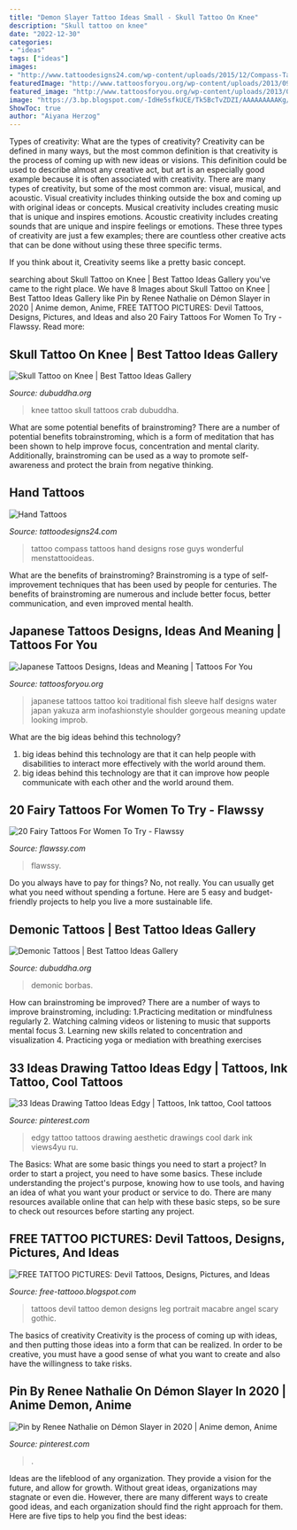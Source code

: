 ```yaml
---
title: "Demon Slayer Tattoo Ideas Small - Skull Tattoo On Knee"
description: "Skull tattoo on knee"
date: "2022-12-30"
categories:
- "ideas"
tags: ["ideas"]
images:
- "http://www.tattoodesigns24.com/wp-content/uploads/2015/12/Compass-Tattoo-Design-On-Hand-TD2433.jpg"
featuredImage: "http://www.tattoosforyou.org/wp-content/uploads/2013/09/Japanese-Half-Sleeve-Tattoos.jpg"
featured_image: "http://www.tattoosforyou.org/wp-content/uploads/2013/09/Japanese-Half-Sleeve-Tattoos.jpg"
image: "https://3.bp.blogspot.com/-IdHe5sfkUCE/Tk5BcTvZDZI/AAAAAAAAAKg/d2w8BVFeVEU/s1600/Devil+Tattoos-406-1810l.jpg"
ShowToc: true
author: "Aiyana Herzog"
---
```



Types of creativity: What are the types of creativity?
Creativity can be defined in many ways, but the most common definition is that creativity is the process of coming up with new ideas or visions. This definition could be used to describe almost any creative act, but art is an especially good example because it is often associated with creativity.
There are many types of creativity, but some of the most common are: visual, musical, and acoustic. Visual creativity includes thinking outside the box and coming up with original ideas or concepts. Musical creativity includes creating music that is unique and inspires emotions. Acoustic creativity includes creating sounds that are unique and inspire feelings or emotions. These three types of creativity are just a few examples; there are countless other creative acts that can be done without using these three specific terms.

If you think about it, Creativity seems like a pretty basic concept.

	

		
searching about Skull Tattoo on Knee | Best Tattoo Ideas Gallery you've came to the right place. We have 8 Images about Skull Tattoo on Knee | Best Tattoo Ideas Gallery like Pin by Renee Nathalie on Démon Slayer in 2020 | Anime demon, Anime, FREE TATTOO PICTURES: Devil Tattoos, Designs, Pictures, and Ideas and also 20 Fairy Tattoos For Women To Try - Flawssy. Read more:
		
    
## Skull Tattoo On Knee | Best Tattoo Ideas Gallery

<img loading=lazy src="http://www.dubuddha.org/wp-content/uploads/2016/04/Skull-Tattoo-on-Knee-by-@rigzi-510x510.jpg" onerror="this.onerror=null;this.src='https://tse4.mm.bing.net/th?id=OIP.39on4myxIG1aYKSMCRMkGAHaHa&amp;pid=15.1';" alt="Skull Tattoo on Knee | Best Tattoo Ideas Gallery">

_Source: dubuddha.org_

>knee tattoo skull tattoos crab dubuddha. 

	

What are some potential benefits of brainstroming?
There are a number of potential benefits tobrainstroming, which is a form of meditation that has been shown to help improve focus, concentration and mental clarity. Additionally, brainstroming can be used as a way to promote self-awareness and protect the brain from negative thinking.

    
## Hand Tattoos

<img loading=lazy src="http://www.tattoodesigns24.com/wp-content/uploads/2015/12/Compass-Tattoo-Design-On-Hand-TD2433.jpg" onerror="this.onerror=null;this.src='https://tse3.mm.bing.net/th?id=OIP.bZkX0B8oolZbgOfIywhwNwHaJ4&amp;pid=15.1';" alt="Hand Tattoos">

_Source: tattoodesigns24.com_

>tattoo compass tattoos hand designs rose guys wonderful menstattooideas. 

	

What are the benefits of brainstroming?
Brainstroming is a type of self-improvement techniques that has been used by people for centuries. The benefits of brainstroming are numerous and include better focus, better communication, and even improved mental health.

    
## Japanese Tattoos Designs, Ideas And Meaning | Tattoos For You

<img loading=lazy src="http://www.tattoosforyou.org/wp-content/uploads/2013/09/Japanese-Half-Sleeve-Tattoos.jpg" onerror="this.onerror=null;this.src='https://tse3.mm.bing.net/th?id=OIP.TYW5XVCpoxdlYwLwWnXxlAHaLK&amp;pid=15.1';" alt="Japanese Tattoos Designs, Ideas and Meaning | Tattoos For You">

_Source: tattoosforyou.org_

>japanese tattoos tattoo koi traditional fish sleeve half designs water japan yakuza arm inofashionstyle shoulder gorgeous meaning update looking improb. 

	

What are the big ideas behind this technology?
1. big ideas behind this technology are that it can help people with disabilities to interact more effectively with the world around them.
2. big ideas behind this technology are that it can improve how people communicate with each other and the world around them.

    
## 20 Fairy Tattoos For Women To Try - Flawssy

<img loading=lazy src="https://www.flawssy.com/wp-content/uploads/2016/04/Butterfly-Fairy-Tattoos-for-Women.jpg" onerror="this.onerror=null;this.src='https://tse2.mm.bing.net/th?id=OIP.noSUqaUy1nXFX8HHMO8P8gHaJ4&amp;pid=15.1';" alt="20 Fairy Tattoos For Women To Try - Flawssy">

_Source: flawssy.com_

>flawssy. 

	

Do you always have to pay for things? No, not really. You can usually get what you need without spending a fortune. Here are 5 easy and budget-friendly projects to help you live a more sustainable life.

    
## Demonic Tattoos | Best Tattoo Ideas Gallery

<img loading=lazy src="http://www.dubuddha.org/wp-content/uploads/2017/10/Demonic-Tattoos-by-Rob-Borbas.jpg" onerror="this.onerror=null;this.src='https://tse2.mm.bing.net/th?id=OIP.Leyttm2xnmeEeU2TCB9pywHaHM&amp;pid=15.1';" alt="Demonic Tattoos | Best Tattoo Ideas Gallery">

_Source: dubuddha.org_

>demonic borbas. 

	

How can brainstroming be improved?
There are a number of ways to improve brainstroming, including: 
1.Practicing meditation or mindfulness regularly 
2. Watching calming videos or listening to music that supports mental focus 
3. Learning new skills related to concentration and visualization 
4. Practicing yoga or mediation with breathing exercises 

    
## 33 Ideas Drawing Tattoo Ideas Edgy | Tattoos, Ink Tattoo, Cool Tattoos

<img loading=lazy src="https://i.pinimg.com/736x/a3/06/11/a306115cfc8b4dfe103e3adae46cad28.jpg" onerror="this.onerror=null;this.src='https://tse1.mm.bing.net/th?id=OIP.p6CKKoLrE75wCWgXSg0xawAAAA&amp;pid=15.1';" alt="33 Ideas Drawing Tattoo Ideas Edgy | Tattoos, Ink tattoo, Cool tattoos">

_Source: pinterest.com_

>edgy tattoo tattoos drawing aesthetic drawings cool dark ink views4yu ru. 

	

The Basics: What are some basic things you need to start a project?
In order to start a project, you need to have some basics. These include understanding the project's purpose, knowing how to use tools, and having an idea of what you want your product or service to do. There are many resources available online that can help with these basic steps, so be sure to check out resources before starting any project.

    
## FREE TATTOO PICTURES: Devil Tattoos, Designs, Pictures, And Ideas

<img loading=lazy src="https://3.bp.blogspot.com/-IdHe5sfkUCE/Tk5BcTvZDZI/AAAAAAAAAKg/d2w8BVFeVEU/s1600/Devil+Tattoos-406-1810l.jpg" onerror="this.onerror=null;this.src='https://tse1.mm.bing.net/th?id=OIP.Lqh2zLgfNNydMQ3fr_QE0QHaJ4&amp;pid=15.1';" alt="FREE TATTOO PICTURES: Devil Tattoos, Designs, Pictures, and Ideas">

_Source: free-tattooo.blogspot.com_

>tattoos devil tattoo demon designs leg portrait macabre angel scary gothic. 

	

The basics of creativity
Creativity is the process of coming up with ideas, and then putting those ideas into a form that can be realized. In order to be creative, you must have a good sense of what you want to create and also have the willingness to take risks.

    
## Pin By Renee Nathalie On Démon Slayer In 2020 | Anime Demon, Anime

<img loading=lazy src="https://i.pinimg.com/736x/58/dc/5b/58dc5ba1c5f5242e316535aab2e0d267.jpg" onerror="this.onerror=null;this.src='https://tse3.mm.bing.net/th?id=OIP.4mna_ahB5tAt-tob-4icZgHaKd&amp;pid=15.1';" alt="Pin by Renee Nathalie on Démon Slayer in 2020 | Anime demon, Anime">

_Source: pinterest.com_

>. 

	

Ideas are the lifeblood of any organization. They provide a vision for the future, and allow for growth. Without great ideas, organizations may stagnate or even die. However, there are many different ways to create good ideas, and each organization should find the right approach for them. Here are five tips to help you find the best ideas:

